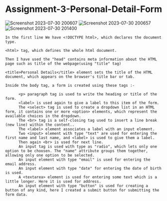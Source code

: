 # Assignment-3-Personal-Detail-Form
![Screenshot 2023-07-30 200607](https://github.com/Lok-ii/Assignment-3-Personal-Detail-Form/assets/129180844/0152dcd9-e59c-48df-a695-617a7821ae71)
![Screenshot 2023-07-30 200657](https://github.com/Lok-ii/Assignment-3-Personal-Detail-Form/assets/129180844/2a37e290-bd04-4205-ade3-469281079f56)
![Screenshot 2023-07-30 201400](https://github.com/Lok-ii/Assignment-3-Personal-Detail-Form/assets/129180844/4629af67-0c7a-4cfc-88fe-35cbce661d93)

    In the first line We have <!DOCTYPE html>, which declares the document type.
    
    <html> tag, which defines the whole html document.
    
    Then I have used the "head" contains meta information about the HTML page such as title of the webpage(using "title" tag)
    
    <title>Personal Details</title> element sets the title of the HTML document, which appears on the browser's title bar or tab.
    
    Inside the body tag, a form is created using these tags :-

          <p> paragraph tag is used to write the heading or title of the form.
          <label> is used again to give a label to this item of the form.
          The <select> tag is used to create a dropdown list in an HTML form, it contains one or more <option> elements, which represent the available choices in the dropdown.
          The <br> tag is a self-closing tag used to insert a line break (new line) within the content..
          The <label> element associates a label with an input element. 
          Two <input> element with type "text" are used for entering the first name and last name, and <label> is used to give them a label.
          Then again <br> is used for next line.
          An input tag is used with type as "radio", which lets only one option to be choosen. The "name" attribute groups them together, allowing only one option to be selected.
          An input element with type "email" is used for entering the email address.
          An input element with type "date" for entering the date of birth is used.
          A <textarea> element is used for entering some text which is a little longer. Here it is used for address.
          An input element with type "button" is used for creating a button of any kind, here I created a submit button for submitting the form data.
